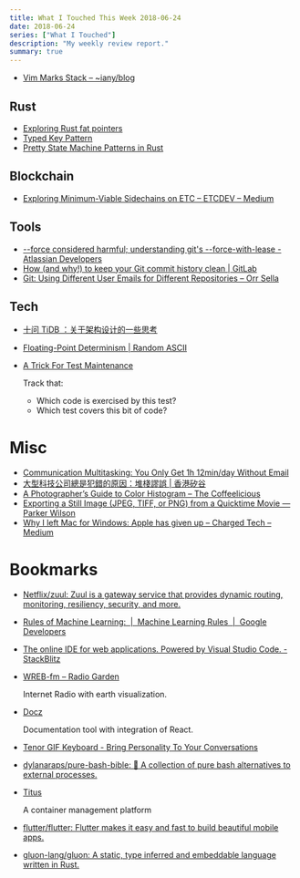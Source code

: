 ```yaml
---
title: What I Touched This Week 2018-06-24
date: 2018-06-24
series: ["What I Touched"]
description: "My weekly review report."
summary: true
---
```


* [Vim Marks Stack – ~iany/blog](https://blog.iany.me/2018/05/vim-marks-stack/)

<!--more-->

## Rust

* [Exploring Rust fat pointers](https://iandouglasscott.com/2018/05/28/exploring-rust-fat-pointers/)
* [Typed Key Pattern](https://matklad.github.io/2018/05/24/typed-key-pattern.html)
* [Pretty State Machine Patterns in Rust](https://hoverbear.org/2016/10/12/rust-state-machine-pattern/)


## Blockchain

* [Exploring Minimum-Viable Sidechains on ETC – ETCDEV – Medium](https://medium.com/etcdev/exploring-minimum-viable-sidechains-on-etc-3f4b06246aaf#---165-292)

## Tools

* [--force considered harmful; understanding git's --force-with-lease - Atlassian Developers](https://developer.atlassian.com/blog/2015/04/force-with-lease/)
* [How (and why!) to keep your Git commit history clean | GitLab](https://about.gitlab.com/2018/06/07/keeping-git-commit-history-clean/)
* [Git: Using Different User Emails for Different Repositories – Orr Sella](https://orrsella.com/2013/08/10/git-using-different-user-emails-for-different-repositories/)

## Tech

* [十问 TiDB ：关于架构设计的一些思考](https://mp.weixin.qq.com/s/m2_Mf0-x_KpPHbnOawyy2A)
* [Floating-Point Determinism | Random ASCII](https://randomascii.wordpress.com/2013/07/16/floating-point-determinism/)
* [A Trick For Test Maintenance](https://matklad.github.io//2018/06/18/a-trick-for-test-maintenance.html)

    Track that:

    - Which code is exercised by this test?
    - Which test covers this bit of code?

# Misc

* [Communication Multitasking: You Only Get 1h 12min/day Without Email](https://blog.rescuetime.com/communication-multitasking/)
* [大型科技公司總是犯錯的原因：堆棧謬誤 | 香港矽谷](https://www.hksilicon.com/articles/1005351)
* [A Photographer’s Guide to Color Histogram – The Coffeelicious](https://thecoffeelicious.com/a-photographers-guide-to-color-histogram-e31a5d92efb2?source=ifttt--------------1&gi=befd021455c3)
* [Exporting a Still Image (JPEG, TIFF, or PNG) from a Quicktime Movie — Parker Wilson](http://parkerwilson.com/blog/2012/07/28/exporting-a-still-image-from-a-quicktime-movie)
* [Why I left Mac for Windows: Apple has given up – Charged Tech – Medium](https://medium.com/charged-tech/why-i-left-mac-for-windows-apple-has-given-up-b48c0eaac64)

# Bookmarks

* [Netflix/zuul: Zuul is a gateway service that provides dynamic routing, monitoring, resiliency, security, and more.](https://github.com/Netflix/zuul)
* [Rules of Machine Learning:  |  Machine Learning Rules  |  Google Developers](https://developers.google.com/machine-learning/rules-of-ml/)
* [The online IDE for web applications. Powered by Visual Studio Code. - StackBlitz](https://stackblitz.com/)
* [WREB-fm – Radio Garden](http://radio.garden/live/greencastle-in/wreb-fm/)

    Internet Radio with earth visualization.

* [Docz](https://www.docz.site/)

    Documentation tool with integration of React.

* [Tenor GIF Keyboard - Bring Personality To Your Conversations](https://tenor.com/)
* [dylanaraps/pure-bash-bible: 📖 A collection of pure bash alternatives to external processes.](https://github.com/dylanaraps/pure-bash-bible)
* [Titus](https://netflix.github.io/titus/)

    A container management platform

* [flutter/flutter: Flutter makes it easy and fast to build beautiful mobile apps.](https://github.com/flutter/flutter)
* [gluon-lang/gluon: A static, type inferred and embeddable language written in Rust.](https://github.com/gluon-lang/gluon)
